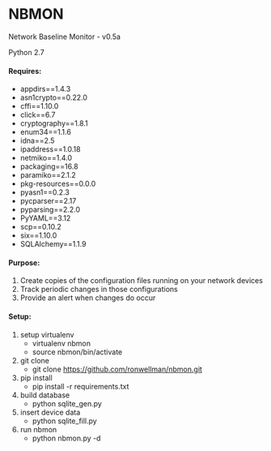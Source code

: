 NBMON
=====

Network Baseline Monitor - v0.5a

Python 2.7

#### Requires: 

- appdirs==1.4.3
- asn1crypto==0.22.0
- cffi==1.10.0
- click==6.7
- cryptography==1.8.1
- enum34==1.1.6
- idna==2.5
- ipaddress==1.0.18
- netmiko==1.4.0
- packaging==16.8
- paramiko==2.1.2
- pkg-resources==0.0.0
- pyasn1==0.2.3
- pycparser==2.17
- pyparsing==2.2.0
- PyYAML==3.12
- scp==0.10.2
- six==1.10.0
- SQLAlchemy==1.1.9

#### Purpose:
1. Create copies of the configuration files running on your network devices
1. Track periodic changes in those configurations
1. Provide an alert when changes do occur

#### Setup:
1. setup virtualenv
	- virtualenv nbmon
	- source nbmon/bin/activate
1. git clone
	- git clone https://github.com/ronwellman/nbmon.git
1. pip install
	- pip install -r requirements.txt
1. build database
	- python sqlite_gen.py
1. insert device data
	- python sqlite_fill.py
1. run nbmon
	- python nbmon.py -d


